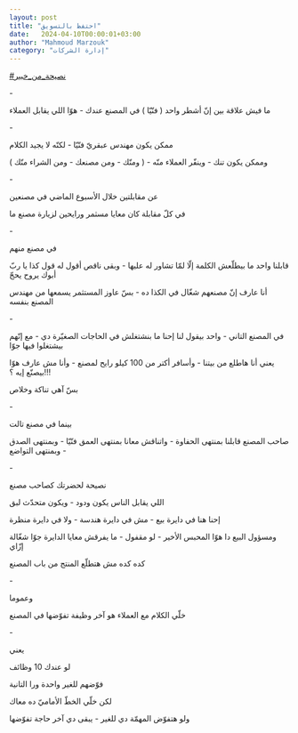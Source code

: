 ```yaml
---
layout: post
title: "احتفظ بالتسويق"
date:   2024-04-10T00:00:01+03:00
author: "Mahmoud Marzouk"
category: "إدارة الشركات"
---
```



[<u>\#نصيحة\_من\_خبير</u>](https://www.facebook.com/hashtag/%D9%86%D8%B5%D9%8A%D8%AD%D8%A9_%D9%85%D9%86_%D8%AE%D8%A8%D9%8A%D8%B1?__eep__=6&__cft__%5b0%5d=AZUaanTbLkmdHHDzPymslT2NReMsdDR_dZsw4Fu8dDbDcTEESJbTklVE6llHKVjI3ezsvk6o_wR2A1OVx4Vynax3I-DtbYOOsVlTonqtEPkJxqaEscUA63Wg_scvdz24gfGdsgtSkO12iNnLJHgY2q-aURFdn3tLoq9PqGy3lnOpPw&__tn__=*NK-R)

\-

ما فيش علاقة بين إنّ أشطر واحد ( فنّيّا ) في المصنع عندك -
هوّا اللي يقابل العملاء

\-

ممكن يكون مهندس عبقريّ فنّيّا - لكنّه لا يجيد الكلام

وممكن يكون تنك - وينفّر العملاء منّه - ( ومنّك - ومن
مصنعك - ومن الشراء منّك )

\-

عن مقابلتين خلال الأسبوع الماضي في مصنعين

في كلّ مقابلة كان معايا مسثمر ورايحين لزيارة مصنع
ما

\-

في مصنع منهم

قابلنا واحد ما بيطلّعش الكلمة إلّا لمّا تشاور له عليها -
وبقى ناقص أقول له قول كذا يا ربّ أبوك يروح يحجّ

أنا عارف إنّ مصنعهم شغّال في الكذا ده - بسّ عاوز المستثمر
يسمعها من مهندس المصنع بنفسه

\-

في المصنع التاني - واحد بيقول لنا إحنا ما بنشتغلش في
الحاجات الصغيّرة دي - مع إنّهم بيشتغلوا فيها جوّا

يعني أنا هاطلع من بيتنا - وأسافر أكتر من 100 كيلو رايح
لمصنع - وأنا مش عارف هوّا بيصنّع إيه ؟!!!

بسّ آهي تناكة وخلاص

\-

بينما في مصنع تالت

صاحب المصنع قابلنا بمنتهى الحفاوة - واتناقش معانا بمنتهى
العمق فنّيّا - وبمنتهى الصدق - وبمنتهى التواضع

\-

نصيحة لحضرتك كصاحب مصنع

اللي يقابل الناس يكون ودود - ويكون متحدّث لبق

إحنا هنا في دايرة بيع - مش في دايرة هندسة - ولا في دايرة
منظرة

ومسؤول البيع دا هوّا المحبس الأخير - لو مقفول - ما يفرقش
معايا الدايرة جوّا شغّالة إزّاي

كده كده مش هتطلّع المنتج من باب المصنع

\-

وعموما

خلّي الكلام مع العملاء هو آخر وظيفة تفوّضها في
المصنع

\-

يعني

لو عندك 10 وظائف

فوّضهم للغير واحدة ورا التانية

لكن خلّي الخطّ الأماميّ ده معاك

ولو هتفوّض المهمّة دي للغير - يبقى دي آخر حاجة
تفوّضها
